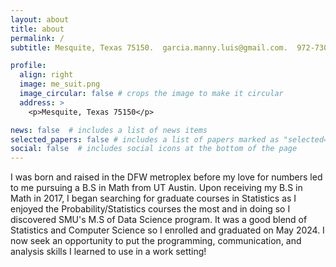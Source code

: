 ```yaml
---
layout: about
title: about
permalink: /
subtitle: Mesquite, Texas 75150.  garcia.manny.luis@gmail.com.  972-730-5025

profile:
  align: right
  image: me_suit.png
  image_circular: false # crops the image to make it circular
  address: >
    <p>Mesquite, Texas 75150</p>

news: false  # includes a list of news items
selected_papers: false # includes a list of papers marked as "selected={true}"
social: false  # includes social icons at the bottom of the page
---
```


<!--
Write your biography here. Tell the world about yourself.
-->
I was born and raised in the DFW metroplex before my love for numbers led to me pursuing a B.S in Math from UT Austin. Upon receiving my B.S in Math in 2017, I began searching for graduate courses in Statistics as I enjoyed the Probability/Statistics courses the most and in doing so I discovered SMU's M.S of Data Science program. It was a good blend of Statistics and Computer Science so I enrolled and graduated on May 2024. I now seek an opportunity to put the programming, communication, and analysis skills I learned to use in a work setting!

<!---
# Link to your favorite [subreddit](http://reddit.com). You can put a picture in, too. The code is already in, just name your picture `prof_pic.jpg` and put it in the `img/` folder.

#Put your address / P.O. box / other info right below your picture. You can also disable any these #elements by editing `profile` property of the YAML header of your `_pages/about.md`. Edit #`_bibliography/papers.bib` and Jekyll will render your [publications page](/al-folio/publications/) #automatically.
 
#Link to your social media connections, too. This theme is set up to use [Font Awesome #icons](http://fortawesome.github.io/Font-Awesome/) and #[Academicons](https://jpswalsh.github.io/academicons/), like the ones below. Add your Facebook, #Twitter, LinkedIn, Google Scholar, or just disable all of them.
--->